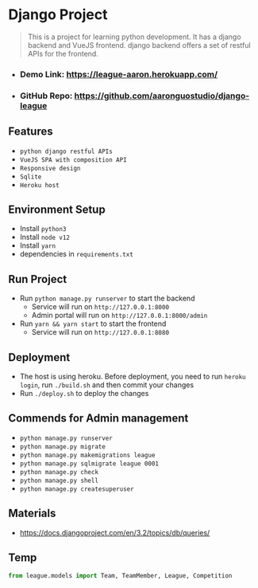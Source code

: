 # Django Project
> This is a project for learning python development. It has a django backend
> and VueJS frontend. django backend offers a set of restful APIs for the frontend.

- ### Demo Link: https://league-aaron.herokuapp.com/
- ### GitHub Repo: https://github.com/aaronguostudio/django-league

## Features

- `python django restful APIs`
- `VueJS SPA with composition API`
- `Responsive design`
- `Sqlite`
- `Heroku host`

## Environment Setup

- Install `python3`
- Install `node v12`
- Install `yarn`
- dependencies in `requirements.txt`

## Run Project

- Run `python manage.py runserver` to start the backend
    - Service will run on `http://127.0.0.1:8000`
    - Admin portal will run on `http://127.0.0.1:8000/admin`
- Run `yarn && yarn start` to start the frontend
    - Service will run on `http://127.0.0.1:8080`
  
## Deployment

- The host is using heroku. Before deployment, you need to run
  `heroku login`, run `./build.sh` and then commit your changes
- Run `./deploy.sh` to deploy the changes

## Commends for Admin management
- `python manage.py runserver`
- `python manage.py migrate`
- `python manage.py makemigrations league`
- `python manage.py sqlmigrate league 0001`
- `python manage.py check`
- `python manage.py shell`
- `python manage.py createsuperuser`

## Materials
- https://docs.djangoproject.com/en/3.2/topics/db/queries/

## Temp
```python
from league.models import Team, TeamMember, League, Competition
```
